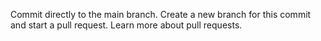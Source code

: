 Commit directly to the main branch.
 Create a new branch for this commit and start a pull request. Learn more about pull requests.
